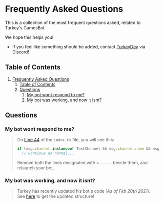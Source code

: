 # Frequently Asked Questions

This is a collection of the most frequent questions asked, related to Turkey's GamesBot.

We hope this helps you!

* If you feel like something should be added, contact [TurkeyDev](https://discord.gg/DkexpJj) via Discord!

## Table of Contents

1.  [Frequently Asked Questions](#frequently-asked-questions)
    1.  [Table of Contents](#table-of-contents)
    2.  [Questions](#questions)
        1.  [My bot wont respond to me?](#my-bot-wont-respond-to-me)
        2.  [My bot was working, and now it isnt?](#my-bot-was-working-and-now-it-isnt)

## Questions

### My bot wont respond to me?
> On [Line 44](https://github.com/TheTurkeyDev/Discord-Games/blob/master/src/index.ts#L44) of the `index.ts` file, you will see this:
> ```js
> if (msg.channel instanceof TextChannel && msg.channel.name && msg.channel.name.includes("bot_land")) { // Remove/Change the ' && msg.channel.name.includes("bot_land")' part from Line 44. <------
>   // Continue as normal...
> ```
> Remove both the lines designated with `<------` beside them, and relaunch your bot.

### My bot was working, and now it isnt?
> Turkey has recently updated his bot's code (*As of Feb 20th 2021*). See [here](https://github.com/TheTurkeyDev/Discord-Games/tree/master/src) to get the updated structure!

